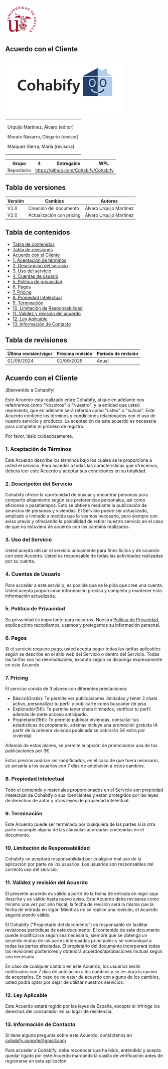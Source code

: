 ![US Logo](images/logo_us.png)

Acuerdo con el Cliente
---


![Cohabify](images/Cohabify.png)

<table>
    <tbody>
        <tr>
            <td rowspan=2><p></p> Urquijo Martínez, Álvaro (editor)<p></p><p></p> Morato Navarro, Olegario (revisor)<p></p><p></p> Márquez Sierra, María (revisora)<p></p>
            </td>
        </tr>
    </tbody>
</table>

<table>
  <tr>
    <th>Grupo</th>
    <th>4</th>
    <th>Entregable</th>
    <th>WPL</th>
  </tr>
  <tr>
    <td>Repositorio</td>
    <td colspan="3"><a href="https://github.com/Cohabify/Cohabify">https://github.com/Cohabify/Cohabify</a></td>
  </tr>
</table>

## Tabla de versiones

| Versión | Cambios | Autores |
| --- | --- | --- |
| V1.0 | Creación del documento | Álvaro Urquijo Martínez |
|V2.0 | Actualización con pricing | Álvaro Urquijo Martínez |

## Tabla de contenidos
- [Tabla de contenidos](#tabla-de-contenidos)
- [Tabla de revisiones](#tabla-de-revisiones)
- [Acuerdo con el Cliente](#acuerdo-con-el-cliente)
- [1. Aceptación de términos](#1-aceptación-de-términos)
- [2. Descripción del servicio](#2-descripción-del-servicio)
- [3. Uso del servicio](#3-uso-del-servicio)
- [4. Cuentas de usuario](#4-cuentas-de-usuario)
- [5. Política de privacidad](#5-política-de-privacidad)
- [6. Pagos](#6-pagos)
- [7. Pricing](#7-pricing)
- [8. Propiedad Intelectual](#8-propiedad-intelectual)
- [9.  Terminación](#9-terminación)
- [10. Limitación de Responsabilidad](#10-limitación-de-responsabilidad)
- [11. Validez y revisión del acuerdo](#11-validez-y-revisión-del-acuerdo)
- [12. Ley Aplicable](#12-ley-aplicable)
- [13. Información de Contacto](#13-información-de-contacto)

## Tabla de revisiones

| Última revisión/vigor | Próxima revisión | Periodo de revisión |
| --- | --- | --- |
| 01/09/2024 | 01/09/2025 | Anual |


## Acuerdo con el Cliente
¡Bienvenido a Cohabify!

Este Acuerdo está realizado entre Cohabify, al que en adelante nos referiremos como "Nosotros" o "Nuestro", y la entidad que usted representa, que en adelante será referida como "usted" o "su/sus". Este Acuerdo contiene los términos y condiciones relacionados con el uso de nuestro servicio y producto. La aceptación de este acuerdo es necesaria para completar el proceso de registro.

Por favor, léalo cuidadosamente.

### 1. Aceptación de Términos
Este Acuerdo describe los términos bajo los cuales se le proporciona a usted el servicio.
Para acceder a todas las características que ofrecemos, deberá leer este Acuerdo y aceptar sus condiciones en su totalidad.

### 2. Descripción del Servicio
Cohabify ofrece la oportunidad de buscar y encontrar personas para compartir alojamiento según sus preferencias personales, así como aficiones o pasatiempos. Esto se obtiene mediante la publicación de anuncios de personas y viviendas.
 El Servicio puede ser actualizado, ampliado o limitado a medida que lo veamos necesario, pero siempre con aviso previo y ofreciendo la posibilidad de retirar nuestro servicio en el caso de que no estuviera de acuerdo con los cambios realizados.

### 3. Uso del Servicio
Usted acepta utilizar el servicio únicamente para fines lícitos y de acuerdo con este Acuerdo.
Usted es responsable de todas las actividades realizadas por su cuenta.

### 4. Cuentas de Usuario
Para acceder a este servicio, es posible que se le pida que cree una cuenta. Usted acepta proporcionar información precisa y completa y mantener esta información actualizada.

### 5. Política de Privacidad
Su privacidad es importante para nosotros. Nuestra [Política de Privacidad](https://github.com/Cohabify/CohabifyDocumentation/blob/S2/S2_markdown/4-PrivacyPolicy.md), explica cómo recopilamos, usamos y protegemos su información personal.

### 6. Pagos
Si el servicio requiere pago, usted acepta pagar todas las tarifas aplicables según se describe en el sitio web del Servicio o dentro del Servicio. Todas las tarifas son no reembolsables, excepto según se disponga expresamente en este Acuerdo.

### 7. Pricing
El servicio consta de 3 planes con diferentes prestaciones:
  - Básico(Gratis): Te permite ver publicaciones ilimitadas y tener 3 chats activo, personalizar tu perfil y publicarte como buscador de piso.
  - Explorador(5€): Te permite tener chats ilimitados, verificar tu perfil además de darte acceso anticipado.
  - Propietario(15€): Te permite publicar viviendas, consultar tus estadísticas de propietario, además incluye una promoción gratuita (A partir de la primera vivienda publicada se cobrarán 5€ extra por vivienda)

Además de estos planes, se permite la opción de promocionar una de tus publicaciones por 3€.

Estos precios podrían ser modificados, en el caso de que fuera necesario, se avisaría a los usuarios con 7 días de antelación a estos cambios.

### 8. Propiedad Intelectual
Todo el contenido y materiales proporcionados en el Servicio son propiedad intelectual de Cohabify o sus licenciantes y están protegidos por las leyes de derechos de autor y otras leyes de propiedad intelectual.

### 9. Terminación
Este Acuerdo puede ser terminado por cualquiera de las partes si la otra parte incumple alguna de las cláusulas acordadas contenidas en el documento.

### 10. Limitación de Responsabilidad
Cohabify no aceptará responsabilidad por cualquier mal uso de la aplicación por parte de los usuarios. Los usuarios son responsables del correcto uso del servicio.

### 11. Validez y revisión del Acuerdo

El presente acuerdo es válido a partir de la fecha de entrada en vigor aquí descrita y es válido hasta nuevo aviso. Este Acuerdo debe revisarse como mínimo una vez por año fiscal; la fecha de revisión será la misma que la fecha de entrada en vigor. Mientras no se realice una revisión, el Acuerdo seguirá siendo válido.

El Cohabify (“Propietario del documento”) es responsable de facilitar revisiones periódicas de este documento. El contenido de este documento puede modificarse según sea necesario, siempre que se obtenga un acuerdo mutuo de las partes interesadas principales y se comunique a todas las partes afectadas. El propietario del documento incorporará todas las revisiones posteriores y obtendrá acuerdos/aprobaciones mutuas según sea necesario.

En caso de cualquier cambio en este Acuerdo, los usuarios serán notificados con 7 días de antelación a los cambios y se les dará la opción de aceptarlos. En caso de no estar de acuerdo con alguno de los cambios, usted podrá optar por dejar de utilizar nuestros servicios.

### 12. Ley Aplicable
Este Acuerdo estará regido por las leyes de España, excepto si infringe los derechos del consumidor en su lugar de residencia.

### 13. Información de Contacto
Si tiene alguna pregunta sobre este Acuerdo, contáctenos en cohabify.soporte@gmail.com

Para acceder a Cohabify, debe reconocer que ha leído, entendido y acepta quedar ligado por este Acuerdo marcando la casilla de verificación antes de registrarse en esta aplicación.
